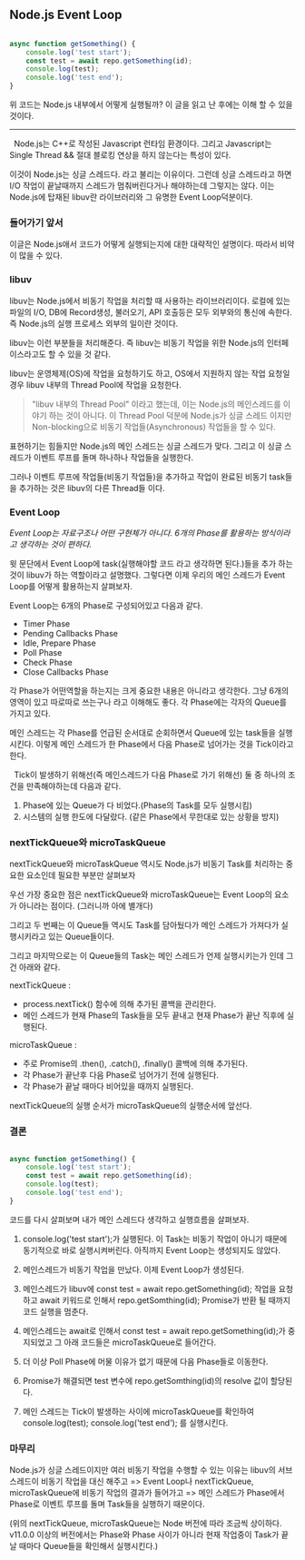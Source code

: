 ## Node.js Event Loop

```javascript

async function getSomething() {
    console.log('test start');
    const test = await repo.getSomething(id);
    console.log(test);
    console.log('test end');
}

```
위 코드는 Node.js 내부에서 어떻게 실행될까? 이 글을 읽고 난 후에는 이해 할 수 있을 것이다.

---

&nbsp;
Node.js는 C++로 작성된 Javascript 런타임 환경이다. 그리고 Javascript는 Single Thread && 절대 블로킹 연상을 하지 않는다는 특성이 있다.
&nbsp;

이것이 Node.js는 싱글 스레드다. 라고 불리는 이유이다.
그런데 싱글 스레드라고 하면 I/O 작업이 끝날때까지 스레드가 멈춰버린다거나 해야하는데 그렇지는 않다. 이는 Node.js에 탑재된 libuv란 라이브러리와 그 유명한 Event Loop덕분이다.

### 들어가기 앞서
이글은 Node.js애서 코드가 어떻게 실행되는지에 대한 대략적인 설명이다. 따라서 비약이 많을 수 있다.

### libuv
libuv는 Node.js에서 비동기 작업을 처리할 때 사용하는 라이브러리이다. 로컬에 있는 파일의 I/O, DB에 Record생성, 불러오기, API 호출등은 모두 외부와의 통신에 속한다. 즉 Node.js의 실행 프로세스 외부의 일이란 것이다.

libuv는 이런 부분들을 처리해준다. 즉 libuv는 비동기 작업을 위한 Node.js의 인터페이스라고도 할 수 있을 것 같다. 

libuv는 운영체제(OS)에 작업을 요청하기도 하고, OS에서 지원하지 않는 작업 요청일 경우 libuv 내부의 Thread Pool에 작업을 요청한다.

> "libuv 내부의 Thread Pool" 이라고 했는데, 이는 Node.js의 메인스레드를 이야기 하는 것이 아니다. 이 Thread Pool 덕분에 Node.js가 싱글 스레드 이지만 Non-blocking으로 비동기 작업들(Asynchronous) 작업들을 할 수 있다. 

표현하기는 힘들지만 Node.js의 메인 스레드는 싱글 스레드가 맞다. 그리고 이 싱글 스레드가 이벤트 루프를 돌며 하나하나 작업들을 실행한다. 

그러나 이벤트 루프에 작업들(비동기 작업들)을 추가하고 작업이 완료된 비동기 task들을 추가하는 것은 libuv의 다른 Thread들 이다.

### Event Loop
*Event Loop는 자료구조나 어떤 구현체가 아니다. 6개의 Phase를 활용하는 방식이라고 생각하는 것이 편하다.*

윗 문단에서 Event Loop에 task(실행해야할 코드 라고 생각하면 된다.)들을 추가 하는 것이 libuv가 하는 역할이라고 설명했다. 그렇다면 이제 우리의 메인 스레드가 Event Loop를 어떻게 활용하는지 살펴보자.

Event Loop는 6개의 Phase로 구성되어있고 다음과 같다.
- Timer Phase
- Pending Callbacks Phase
- Idle, Prepare Phase
- Poll Phase
- Check Phase
- Close Callbacks Phase

각 Phase가 어떤역할을 하는지는 크게 중요한 내용은 아니라고 생각한다. 그냥 6개의 영역이 있고 따로따로 쓰는구나 라고 이해해도 좋다. 각 Phase에는 각자의 Queue를 가지고 있다.
&nbsp;

메인 스레드는 각 Phase를 언급된 순서대로 순회하면서 Queue에 있는 task들을 실행시킨다. 이렇게 메인 스레드가 한 Phase에서 다음 Phase로 넘어가는 것을 Tick이라고 한다.

&nbsp;
Tick이 발생하기 위해선(즉 메인스레드가 다음 Phase로 가기 위해선) 둘 중 하나의 조건을 만족해야하는데 다음과 같다.
1. Phase에 있는 Queue가 다 비었다.(Phase의 Task를 모두 실행시킴)
2. 시스템의 실행 한도에 다달랐다. (같은 Phase에서 무한대로 있는 상황을 방지)


### nextTickQueue와 microTaskQueue
nextTickQueue와 microTaskQueue 역시도 Node.js가 비동기 Task를 처리하는 중요한 요소인데 필요한 부분만 살펴보자

우선 가장 중요한 점은 nextTickQueue와 microTaskQueue는 Event Loop의 요소가 아니라는 점이다. (그러니까 아에 별개다)

그리고 두 번째는 이 Queue들 역시도 Task를 담아뒀다가 메인 스레드가 가져다가 실행시키라고 있는 Queue들이다.

그리고 마지막으로는 이 Queue들의 Task는 메인 스레드가 언제 실행시키는가 인데 그건 아래와 같다.

nextTickQueue :
- process.nextTick() 함수에 의해 추가된 콜백을 관리한다.
- 메인 스레드가 현재 Phase의 Task들을 모두 끝내고 현재 Phase가 끝난 직후에 실행된다.

microTaskQueue :
- 주로 Promise의 .then(), .catch(), .finally() 콜백에 의해 추가된다.
- 각 Phase가 끝난후 다음 Phase로 넘어가기 전에 실행된다. 
- 각 Phase가 끝날 때마다 비어있을 때까지 실행된다. 

nextTickQueue의 실행 순서가 microTaskQueue의 실행순서에 앞선다.



### 결론
```javascript

async function getSomething() {
    console.log('test start');
    const test = await repo.getSomething(id);
    console.log(test);
    console.log('test end');
}

```
코드를 다시 살펴보며 내가 메인 스레드다 생각하고 실행흐름을 살펴보자.

1. console.log('test start');가 실행된다. 이 Task는 비동기 작업이 아니기 때문에 동기적으로 바로 실행시켜버린다. 아직까지 Event Loop는 생성되지도 않았다.

2. 메인스레드가 비동기 작업을 만났다. 이제 Event Loop가 생성된다. 

3. 메인스레드가 libuv에 const test = await repo.getSomething(id); 작업을 요청하고 await 키워드로 인해서 repo.getSomthing(id); Promise가 반환 될 때까지 코드 실행을 멈춘다.

4. 메인스레드는 await로 인해서 const test = await repo.getSomething(id);가 중지되었고 그 아래 코드들은 microTaskQueue로 들어간다.
 
5. 더 이상 Poll Phase에 머물 이유가 없기 때문에 다음 Phase들로 이동한다. 

6. Promise가 해결되면 test 변수에 repo.getSomthing(id)의 resolve 값이 할당된다.

7. 메인 스레드는 Tick이 발생하는 사이에 microTaskQueue를 확인하여 
  console.log(test);
  console.log('test end');
  를 실행시킨다.

### 마무리
Node.js가 싱글 스레드이지만 여러 비동기 작업을 수행할 수 있는 이유는 libuv의 서브 스레드이 비동기 작업을 대신 해주고 => Event Loop나 nextTickQueue, microTaskQueue에 비동기 작업의 결과가 들어가고 => 메인 스레드가 Phase에서 Phase로 이벤트 루프를 돌며 Task들을 실행하기 때문이다. 

(위의 nextTickQueue, microTaskQueue는 Node 버전에 따라 조금씩 상이하다. v11.0.0 이상의 버전에서는 Phase와 Phase 사이가 아니라 현재 작업중이 Task가 끝날 때마다 Queue들을 확인해서 실행시킨다.)
